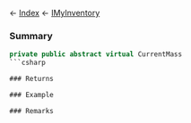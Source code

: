 ← [Index](Api-Index) ← [IMyInventory](VRage.Game.ModAPI.Ingame.IMyInventory)

### Summary

```csharp
private public abstract virtual CurrentMass
```csharp

### Returns

### Example

### Remarks

